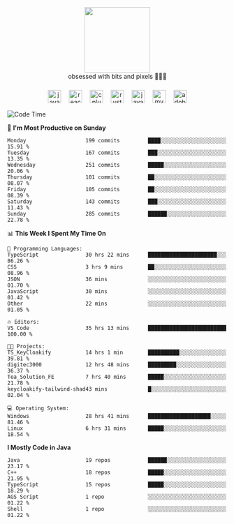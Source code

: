 


  <div align="center">
    
   <img src = "https://i.postimg.cc/W1R4TF4j/d6kpuve-c97567cf-518b-4b86-a271-5c89d88d22f7.gif"  width=150px height=150px />
 </div>

<div align="center">
  obsessed with bits and pixels 🧑‍💻🎨
</div>

  ###
<div align="center">
 <img src="https://cdn.jsdelivr.net/gh/devicons/devicon/icons/javascript/javascript-original.svg" height="30" alt="javascript logo"  />
  <img width="10" />
  <img src="https://cdn.jsdelivr.net/gh/devicons/devicon/icons/react/react-original.svg" height="30" alt="react logo"  />
  <img width="10" />
   <!--<img src="https://cdn.jsdelivr.net/gh/devicons/devicon/icons/nodejs/nodejs-original.svg" height="30" alt="nodejs logo"  />
  <img width="10" />
 <img src="https://cdn.jsdelivr.net/gh/devicons/devicon/icons/flutter/flutter-original.svg" height="30" alt="flutter logo"  />
 <img width="10" />-->
  <img src="https://cdn.jsdelivr.net/gh/devicons/devicon/icons/cplusplus/cplusplus-original.svg" height="30" alt="cpluplus logo"  />
  <img width="10" />
    <img src="https://cdn.jsdelivr.net/gh/devicons/devicon/icons/rust/rust-original.svg" height="30" alt="rust logo"  />
  <img width="10" />
  <img src="https://cdn.jsdelivr.net/gh/devicons/devicon/icons/java/java-original.svg" height="30" alt="java logo"  />
  <img width="10" />
  <img src="https://skillicons.dev/icons?i=mysql" height="30" alt="mysql logo"  />
  <img width="10" />
  <img src="https://skillicons.dev/icons?i=pr" height="30" alt="adobepremierepro logo"  />
</div>

<!--START_SECTION:waka-->
![Code Time](http://img.shields.io/badge/Code%20Time-2%2C172%20hrs%2012%20mins-blue)

📅 **I'm Most Productive on Sunday** 

```text
Monday                   199 commits         ████░░░░░░░░░░░░░░░░░░░░░   15.91 % 
Tuesday                  167 commits         ███░░░░░░░░░░░░░░░░░░░░░░   13.35 % 
Wednesday                251 commits         █████░░░░░░░░░░░░░░░░░░░░   20.06 % 
Thursday                 101 commits         ██░░░░░░░░░░░░░░░░░░░░░░░   08.07 % 
Friday                   105 commits         ██░░░░░░░░░░░░░░░░░░░░░░░   08.39 % 
Saturday                 143 commits         ███░░░░░░░░░░░░░░░░░░░░░░   11.43 % 
Sunday                   285 commits         ██████░░░░░░░░░░░░░░░░░░░   22.78 % 
```


📊 **This Week I Spent My Time On** 

```text
💬 Programming Languages: 
TypeScript               30 hrs 22 mins      ██████████████████████░░░   86.26 % 
CSS                      3 hrs 9 mins        ██░░░░░░░░░░░░░░░░░░░░░░░   08.96 % 
JSON                     36 mins             ░░░░░░░░░░░░░░░░░░░░░░░░░   01.70 % 
JavaScript               30 mins             ░░░░░░░░░░░░░░░░░░░░░░░░░   01.42 % 
Other                    22 mins             ░░░░░░░░░░░░░░░░░░░░░░░░░   01.05 % 

🔥 Editors: 
VS Code                  35 hrs 13 mins      █████████████████████████   100.00 % 

🐱‍💻 Projects: 
TS_KeyCloakify           14 hrs 1 min        ██████████░░░░░░░░░░░░░░░   39.81 % 
digitec3000              12 hrs 48 mins      █████████░░░░░░░░░░░░░░░░   36.37 % 
Tea_Solution_FE          7 hrs 40 mins       █████░░░░░░░░░░░░░░░░░░░░   21.78 % 
keycloakify-tailwind-shad43 mins             █░░░░░░░░░░░░░░░░░░░░░░░░   02.04 % 

💻 Operating System: 
Windows                  28 hrs 41 mins      ████████████████████░░░░░   81.46 % 
Linux                    6 hrs 31 mins       █████░░░░░░░░░░░░░░░░░░░░   18.54 % 
```

**I Mostly Code in Java** 

```text
Java                     19 repos            ██████░░░░░░░░░░░░░░░░░░░   23.17 % 
C++                      18 repos            █████░░░░░░░░░░░░░░░░░░░░   21.95 % 
TypeScript               15 repos            █████░░░░░░░░░░░░░░░░░░░░   18.29 % 
AGS Script               1 repo              ░░░░░░░░░░░░░░░░░░░░░░░░░   01.22 % 
Shell                    1 repo              ░░░░░░░░░░░░░░░░░░░░░░░░░   01.22 % 
```




<!--END_SECTION:waka-->
